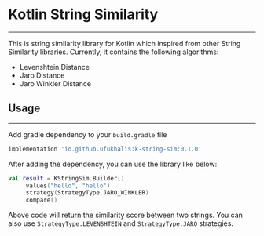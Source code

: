 # Kotlin String Similarity

---

This is string similarity library for Kotlin which inspired from other String Similarity libraries.
Currently, it contains the following algorithms:

- Levenshtein Distance
- Jaro Distance
- Jaro Winkler Distance

## Usage

---

Add gradle dependency to your `build.gradle` file

```gradle
implementation 'io.github.ufukhalis:k-string-sim:0.1.0'
```

After adding the dependency, you can use the library like below:

```kotlin
val result = KStringSim.Builder()
    .values("hello", "hello")
    .strategy(StrategyType.JARO_WINKLER)
    .compare()
```

Above code will return the similarity score between two strings. You can also use `StrategyType.LEVENSHTEIN` and `StrategyType.JARO` strategies.
